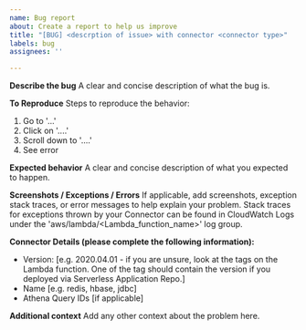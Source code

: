 ```yaml
---
name: Bug report
about: Create a report to help us improve
title: "[BUG] <descrption of issue> with connector <connector type>"
labels: bug
assignees: ''

---
```


**Describe the bug**
A clear and concise description of what the bug is.

**To Reproduce**
Steps to reproduce the behavior:
1. Go to '...'
2. Click on '....'
3. Scroll down to '....'
4. See error

**Expected behavior**
A clear and concise description of what you expected to happen.

**Screenshots / Exceptions / Errors**
If applicable, add screenshots, exception stack traces, or error messages to help explain your problem.  Stack traces for exceptions thrown by your Connector can be found in CloudWatch Logs under the 'aws/lambda/<Lambda_function_name>' log group.

**Connector Details (please complete the following information):**
 - Version: [e.g. 2020.04.01 - if you are unsure, look at the tags on the Lambda function. One of the tag should contain the version if you deployed via Serverless Application Repo.]
 - Name [e.g. redis, hbase, jdbc]
 - Athena Query IDs [if applicable]

**Additional context**
Add any other context about the problem here.
